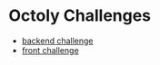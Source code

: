 # Octoly Challenges

- [backend challenge](https://github.com/octoly/jobs/tree/master/backend)
- [front challenge](https://github.com/octoly/jobs/tree/master/frontend)
